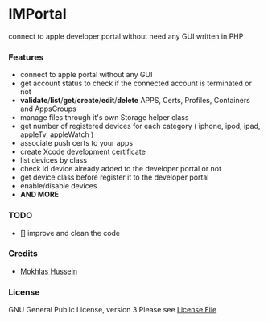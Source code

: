 # IMPortal
connect to apple developer portal without need any GUI written in PHP


### Features 

* connect to apple portal without any GUI
* get account status to check if the connected account is terminated or not
* **validate**/**list**/**get**/**create**/**edit**/**delete** APPS, Certs, Profiles, Containers and AppsGroups
* manage files through it's own Storage helper class
* get number of registered devices for each category ( iphone, ipod, ipad, appleTv, appleWatch )
* associate push certs to your apps
* create Xcode development certificate
* list devices by class
* check id device already added to the developer portal or not
* get device class before register it to the developer portal
* enable/disable devices
* **AND MORE**

### TODO

* [] improve and clean the code

### Credits

- [Mokhlas Hussein][link-author]

### License

GNU General Public License, version 3 Please see [License File](LICENSE)

[link-author]: https://twitter.com/imokhles